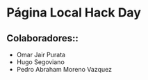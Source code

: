 # Página Local Hack Day

## Colaboradores::

- Omar Jair Purata
- Hugo Segoviano
- Pedro Abraham Moreno Vazquez
